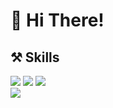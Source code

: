 <h1>🦆 Hi There!</h1>

<h2>⚒️ Skills</h2>

<div>
  <img src="https://img.shields.io/badge/React-black?style=flat&logo=react&logoColor=61DAFB">
  <img src="https://img.shields.io/badge/JavaScript-F7DF1E?style=flat&logo=javascript&logoColor=black"> 
  <img src="https://img.shields.io/badge/TypeScript-white?style=flat&logo=TypeScript&logoColor=3178C6">
</div>

<div>
  <img src="https://img.shields.io/badge/Git-F05032?style=flat&logo=git&logoColor=white">
</div>
